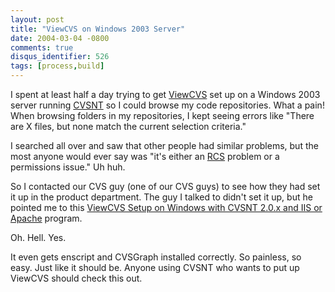 ```yaml
---
layout: post
title: "ViewCVS on Windows 2003 Server"
date: 2004-03-04 -0800
comments: true
disqus_identifier: 526
tags: [process,build]
---
```

I spent at least half a day trying to get
[ViewCVS](http://viewcvs.sourceforge.net/) set up on a Windows 2003
server running [CVSNT](http://www.cvsnt.org/) so I could browse my code
repositories. What a pain! When browsing folders in my repositories, I
kept seeing errors like "There are X files, but none match the current
selection criteria."

 I searched all over and saw that other people had similar problems, but
the most anyone would ever say was "it's either an
[RCS](http://www.cs.purdue.edu/homes/trinkle/RCS/) problem or a
permissions issue." Uh huh.

 So I contacted our CVS guy (one of our CVS guys) to see how they had
set it up in the product department. The guy I talked to didn't set it
up, but he pointed me to this [ViewCVS Setup on Windows with CVSNT 2.0.x
and IIS or Apache](http://web.telia.com/~u86216121/ViewCvsSetup.html)
program.

 Oh. Hell. Yes.

 It even gets enscript and CVSGraph installed correctly. So painless, so
easy. Just like it should be. Anyone using CVSNT who wants to put up
ViewCVS should check this out.
